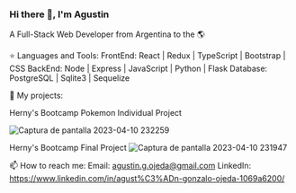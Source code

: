 ### Hi there 👋, I'm Agustin
A Full-Stack Web Developer from Argentina to the 🌎


⭐ Languages and Tools:
FrontEnd: React | Redux | TypeScript | Bootstrap | CSS
BackEnd: Node | Express | JavaScript | Python | Flask
Database: PostgreSQL | Sqlite3 | Sequelize

📌 My projects:

Herny's Bootcamp Pokemon Individual Project

![Captura de pantalla 2023-04-10 232259](https://user-images.githubusercontent.com/113531876/231039097-656a1d0a-81bc-4e29-b45c-295397fd23e7.png)


Herny's Bootcamp Final Project
![Captura de pantalla 2023-04-10 231947](https://user-images.githubusercontent.com/113531876/231038767-638dc4e8-88da-4b05-98f5-81fa104f3c68.png)


📫 How to reach me: 
Email: agustin.g.ojeda@gmail.com
LinkedIn: https://www.linkedin.com/in/agust%C3%ADn-gonzalo-ojeda-1069a6200/


<!--
**Agvstin6/Agvstin6** is a ✨ _special_ ✨ repository because its `README.md` (this file) appears on your GitHub profile.

Here are some ideas to get you started:

- 🔭 I’m currently working on ...
- 🌱 I’m currently learning ...
- 👯 I’m looking to collaborate on ...
- 🤔 I’m looking for help with ...
- 💬 Ask me about ...
- 📫 How to reach me: 
- 😄 Pronouns: ...
- ⚡ Fun fact: ...
-->
